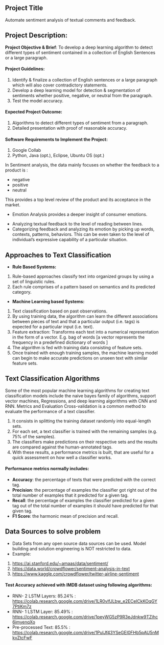 Project Title
----
Automate sentiment analysis of textual comments and feedback. 

Project Description:
---
**Project Objective & Brief**: To develop a deep learning algorithm to detect different types of sentiment contained in a collection of English Sentences or a large paragraph.

#### Project Guidelines:
1. Identify & finalize a collection of English sentences or a large paragraph which will also cover contradictory statements.
2. Develop a deep learning model for detection & segmentation of sentiments whether positive, negative, or neutral from the paragraph.
3. Test the model accuracy.

#### Expected Project Outcome:
1. Algorithms to detect different types of sentiment from a paragraph.
2. Detailed presentation with proof of reasonable accuracy.

#### Software Requirements to Implement the Project:
1. Google Collab
2. Python, Java (opt.), Eclipse, Ubuntu OS (opt.)

In Sentiment analysis, the data mainly focuses on whether the feedback to a product is :
 - negative
 - positive
 - neutral

This provides a top level review of the product and its acceptance in the market.
* Emotion Analysis provides a deeper insight of consumer emotions.
 - Analyzing textual feedback to the level of reading between lines.
 - Categorizing feedback and analyzing its emotion by picking up words, contexts, patterns, behaviors. This can be even taken to the level of individual’s expressive capability of a particular situation.

Approaches to Text Classification
---
* **Rule Based Systems:**
 1. Rule-based approaches classify text into organized groups by using a set of linguistic rules.
 2. Each rule comprises of a pattern based on semantics and its predicted category.
* **Machine Learning based Systems:**
 1. Text classification based on past observations.
 2. By using training data, the algorithm can learn the different associations between pieces of text and that a particular output (i.e. tags) is expected for a particular input (i.e. text).
 3. Feature extraction: Transforms each text into a numerical representation in the form of a vector. E.g. bag of words [a vector represents the frequency in a predefined dictionary of words ]
 4. The algorithm is fed with training data consisting of feature sets.
 5. Once trained with enough training samples, the machine learning model can begin to make accurate predictions on unseen text with similar feature sets.

Text Classification Algorithms
---
Some of the most popular machine learning algorithms for creating text classification models include the naive bayes family of algorithms, support vector machines, Regressions, and deep learning algorithms with CNN and RNN. Metrics and Evaluation Cross-validation is a common method to evaluate the performance of a text classifier.
 1. It consists in splitting the training dataset randomly into equal-length sets.
 2. For each set, a text classifier is trained with the remaining samples (e.g. 75% of the samples).
 3. The classifiers make predictions on their respective sets and the results are compared against the human-annotated tags.
 4. With these results, a performance metrics is built, that are useful for a quick assessment on how well a classifier works.

#### Performance metrics normally includes:
* **Accuracy**: the percentage of texts that were predicted with the correct tag.
* **Precision**: the percentage of examples the classifier got right out of the total number of examples that it predicted for a given tag.
* **Recall**: the percentage of examples the classifier predicted for a given tag out of the total number of examples it should have predicted for that given tag.
* **F1 Score**: the harmonic mean of precision and recall.

Data Sources to solve problem
---
* Data Sets from any open source data sources can be used. Model building and solution engineering is NOT restricted to data.
* Example:
 1. https://ai.stanford.edu/~amaas/data/sentiment/
 2. https://data.world/crowdflower/sentiment-analysis-in-text
 3. https://www.kaggle.com/crowdflower/twitter-airline-sentiment

#### Test Accuracy achieved with IMDB dataset using following algorithms:
- RNN- 2 LSTM Layers: 85.24% : https://colab.research.google.com/drive/1LR0vlfJLbw_e2ECeICkKOqGY7PtiKm7z
- RNN- 1 LSTM Layer: 85.49% : https://colab.research.google.com/drive/1peyWG5zP9R3eJdnkw9TZihc6imyenqXo
- Pre-processed Text: 85.5% : https://colab.research.google.com/drive/1PulJf43YSeGEI0FHb5pAU5nMkvZtcFwF
